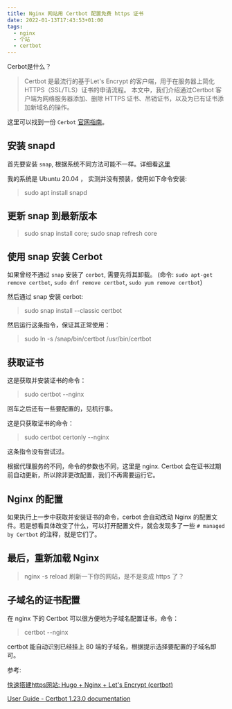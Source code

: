 ```yaml
---
title: Nginx 网站用 Certbot 配置免费 https 证书
date: 2022-01-13T17:43:53+01:00
tags:
  - nginx
  - 个站
  - certbot
---
```


Cerbot是什么？
>Certbot 是最流行的基于Let's Encrypt 的客户端，用于在服务器上简化HTTPS（SSL/TLS）证书的申请流程。 本文中，我们介绍通过Certbot 客户端为网络服务器添加、删除 HTTPS 证书、吊销证书，以及为已有证书添加新域名的操作。

这里可以找到一份 `Cerbot` [官网指南](https://certbot.eff.org/instructions)。

## 安装 snapd
首先要安装 `snap`, 根据系统不同方法可能不一样。详细看[这里](https://snapcraft.io/docs/installing-snapd)

我的系统是 Ubuntu 20.04 ， 实测并没有预装，使用如下命令安装:
>sudo apt install snapd

## 更新 snap 到最新版本
> sudo snap install core; sudo snap refresh core

## 使用 snap 安装 Cerbot
如果曾经不通过 `snap` 安装了 `cerbot`, 需要先将其卸载。
(命令: `sudo apt-get remove certbot`, `sudo dnf remove certbot`, `sudo yum remove certbot`)

然后通过 snap 安装 cerbot:
>sudo snap install --classic certbot


然后运行这条指令，保证其正常使用：
>sudo ln -s /snap/bin/certbot /usr/bin/certbot

## 获取证书

这是获取并安装证书的命令：
>sudo certbot --nginx

回车之后还有一些要配置的，见机行事。

这是只获取证书的命令：
>sudo certbot certonly --nginx

这条指令没有尝试过。

根据代理服务的不同，命令的参数也不同，这里是 nginx.
Certbot 会在证书过期前自动更新，所以除非更改配置，我们不再需要运行它。

## Nginx 的配置
如果执行上一步中获取并安装证书的命令，cerbot 会自动改动 Nginx 的配置文件。若是想看具体改变了什么，可以打开配置文件，就会发现多了一些 `# managed by Certbot` 的注释，就是它们了。

## 最后，重新加载 Nginx
>nginx -s reload
刷新一下你的网站，是不是变成 https 了？

## 子域名的证书配置

在 nginx 下的 Certbot 可以很方便地为子域名配置证书，命令：
>certbot --nginx

certbot 能自动识别已经挂上 80 端的子域名，根据提示选择要配置的子域名即可。

参考:

[快速搭建https网站: Hugo + Nginx + Let's Encrypt (certbot)](https://zhuanlan.zhihu.com/p/365910957)

[User Guide - Certbot 1.23.0 documentation](https://eff-certbot.readthedocs.io/en/stable/using.html#certbot-commands)